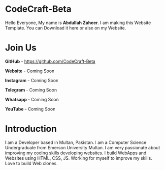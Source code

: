 # CodeCraft-Beta
Hello Everyone,
My name is **Abdullah Zaheer**. 
I am making this Website Template.
You can Download it here or also on my Website.


# Join Us

**GitHub** - https://github.com/CodeCraft-Beta

**Website** - Coming Soon

**Instagram** - Coming Soon

**Telegram** - Coming Soon

**Whatsapp** - Coming Soon

**YouTube** - Coming Soon

# Introduction

I am a Developer based in Multan, Pakistan. I am a Computer Science Undergraduate from Emerson University Multan.
I am very passionate about improving my coding skills developing websites. I build WebApps and Websites using HTML, CSS, JS.
Working for myself to improve my skills. 
Love to build Web clones.

